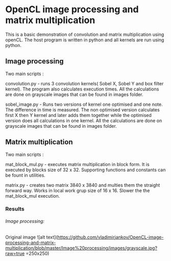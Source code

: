 # OpenCL image processing and matrix multiplication

This is a basic demonstration of convolution and matrix multiplication using openCL.
The host program is written in python and all kernels are run using python.


## Image processing

Two main scripts :

convolution.py - runs 3 convolution kernels( Sobel X, Sobel Y and box filter kernel).
The program also calculates execution times.
All the calculations are done on grayscale images that can be found in images folder.

sobel_image.py - Runs two versions of kernel one optimised and one note. The difference in time is
measured. The non optimised version calculates first X then Y kernel and later adds them together while
the optimised version does all calculations in one kernel.
All the calculations are done on grayscale images that can be found in images folder.


## Matrix multiplication

Two main scripts : 

mat_block_mul.py - executes matrix multiplication in block form. 
It is executed by blocks size of 32 x 32. 
Supporting functions and constants can be fount in utilities.
	
matrix.py - creates two matrix 3840 x 3840 and multies them the straight forward way. 
Works in local work grup size of 16 x 16. Slower the the mat_block_mul execution. 
	
### Results

###### Image processing:
Original image
![alt text](https://github.com/vladimirjankov/OpenCL-image-processing-and-matrix-multiplication/blob/master/Image%20processing/images/grayscale.jpg?raw=true =250x250)
